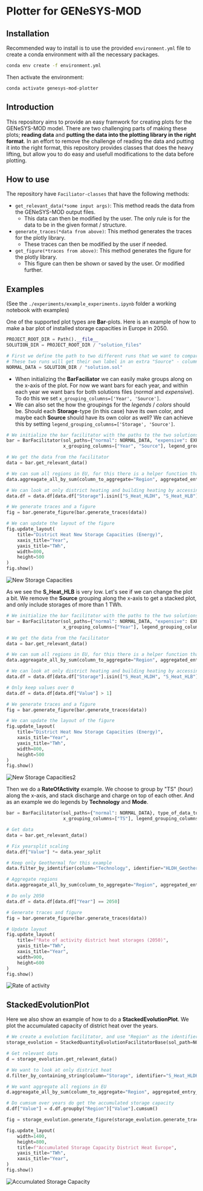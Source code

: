 # Plotter for GENeSYS-MOD

## Installation

Recommended way to install is to use the provided `environment.yml` file to create a conda environment with all the necessary packages.

```bash
conda env create -f environment.yml
```

Then activate the environment:

```bash
conda activate genesys-mod-plotter
```

## Introduction

This repository aims to provide an easy framwork for creating plots for the GENeSYS-MOD model.
There are two challenging parts of making these plots; **reading data** and **putting the data into the plotting library in the right format**.
In an effort to remove the challenge of reading the data and putting it into the right format, this repository provides classes that does the heavy lifting, but allow you to do easy and usefull modifications to the data before plotting.

## How to use

The repository have ``Faciliator-classes`` that have the following methods:

- ``get_relevant_data(*some input args)``: This method reads the data from the GENeSYS-MOD output files.
    - This data can then be modified by the user. The only rule is for the data to be in the given format / structure.
- ``generate_traces(*data from above)``: This method generates the traces for the plotly library.
    - These traces can then be modified by the user if needed.
- ``get_figure(*traces from above)``: This method generates the figure for the plotly library.
    - This figure can then be shown or saved by the user. Or modified further.

## Examples

(See the ```./experiments/example_experiments.ipynb``` folder a working notebook with examples)

One of the supported plot types are **Bar**-plots. Here is an example of how to make a bar plot of installed storage capacities in Europe in 2050.

```python
PROJECT_ROOT_DIR = Path().__file__
SOLUTION_DIR = PROJECT_ROOT_DIR / "solution_files"

# First we define the path to two different runs that we want to compare
# These two runs will get their own label in an extra "Source" - column, afer reading the data
NORMAL_DATA = SOLUTION_DIR / "solution.sol"
```

- When initializing the **BarFaciliator** we can easily make groups along on the x-axis of the plot. For now we want bars for each year, and within each year we want bars for both solutions files (*normal* and *expensive*). To do this we set ```x_grouping_columns=['Year', 'Source']```.
- We can also set the how the groupings for the *legends* / *colors* should be. Should each **Storage**-type (in this case) have its own color, and maybe each **Source** should have its own color as well? We can achieve this by setting ```legend_grouping_columns=['Storage', 'Source']```. 

```python
# We initialize the bar facilitator with the paths to the two solutions and the type of data we want to read
bar = BarFacilitator(sol_paths={"normal": NORMAL_DATA, "expensive": EXPENSIVE_DH_DATA}, type_of_data_to_read="NewStorageCapacity", 
                     x_grouping_columns=["Year", "Source"], legend_grouping_columns=["Storage", "Source"])

# We get the data from the facilitator
data = bar.get_relevant_data()

# We can sum all regions in EU, for this there is a helper function that can be used
data.aggreagate_all_by_sum(column_to_aggregate="Region", aggregated_entry_name="ALL", column_to_sum="Value")

# We can look at only district heating and building heating by accessing the data.df (Althoug we also have a helper function for this)
data.df = data.df[data.df["Storage"].isin(["S_Heat_HLDH", "S_Heat_HLB"])]

# We generate traces and a figure
fig = bar.generate_figure(bar.generate_traces(data))

# We can update the layout of the figure
fig.update_layout(
    title="District Heat New Storage Capacities (Energy)",
    xaxis_title="Year",
    yaxis_title="TWh",
    width=800,
    height=500
)
fig.show()
```

![New Storage Capacities](figures/new_capacity.png)

As we see the **S_Heat_HLB** is very low. Let's see if we can change the plot a bit. We remove the **Source** grouping along the x-axis to get a stacked plot, and only include storages of more than 1 TWh.

```python
# We initialize the bar facilitator with the paths to the two solutions and the type of data we want to read
bar = BarFacilitator(sol_paths={"normal": NORMAL_DATA, "expensive": EXPENSIVE_DH_DATA}, type_of_data_to_read="NewStorageCapacity", 
                     x_grouping_columns=["Year"], legend_grouping_columns=["Storage", "Source"])

# We get the data from the facilitator
data = bar.get_relevant_data()

# We can sum all regions in EU, for this there is a helper function that can be used
data.aggreagate_all_by_sum(column_to_aggregate="Region", aggregated_entry_name="ALL", column_to_sum="Value")

# We can look at only district heating and building heating by accessing the data.df (Althoug we also have a helper function for this)
data.df = data.df[data.df["Storage"].isin(["S_Heat_HLDH", "S_Heat_HLB"])]

# Only keep values over 0
data.df = data.df[data.df["Value"] > 1]

# We generate traces and a figure
fig = bar.generate_figure(bar.generate_traces(data))

# We can update the layout of the figure
fig.update_layout(
    title="District Heat New Storage Capacities (Energy)",
    xaxis_title="Year",
    yaxis_title="TWh",
    width=800,
    height=500
)
fig.show()
```

![New Storage Capacities2](figures/new_capacity_no_zero.png)

Then we do a **RateOfActivity** example. We choose to group by "TS" (hour) along the x-axis, and stack discharge and charge on top of each other. And as an example we do legends by **Technology** and **Mode**.

```python
bar = BarFacilitator(sol_paths={"normal": NORMAL_DATA}, type_of_data_to_read="RateOfActivity", 
                     x_grouping_columns=["TS"], legend_grouping_columns=["Technology", "Mode"])

# Get data
data = bar.get_relevant_data()

# Fix yearsplit scaling
data.df["Value"] *= data.year_split

# Keep only Geothermal for this example
data.filter_by_identifier(column="Technology", identifier="HLDH_Geothermal")

# Aggregate regions
data.aggreagate_all_by_sum(column_to_aggregate="Region", aggregated_entry_name="ALL", column_to_sum="Value")

# Do only 2050
data.df = data.df[data.df["Year"] == 2050]

# Generate traces and figure
fig = bar.generate_figure(bar.generate_traces(data))

# Update layout
fig.update_layout(
    title=f"Rate of activity district heat storages (2050)",
    yaxis_title="TWh",
    xaxis_title="Year",
    width=900,
    height=600
)
fig.show()
```

![Rate of activity](figures/rate_of_activity.png)

## StackedEvolutionPlot

Here we also show an example of how to do a **StackedEvolutionPlot**. We plot the accumulated capacity of district heat over the years.

```python
# We create a evolution facilitator, and use "Region" as the identifier for our legends
storage_evolution = StackedQuantityEvolutionFacilitatorBase(sol_path=NORMAL_DATA, type_of_data_to_read="NewStorageCapacity", extra_identifying_columns=["Region"])

# Get relevant data
d = storage_evolution.get_relevant_data()

# We want to look at only district heat
d.filter_by_containing_string(column="Storage", identifier="S_Heat_HLDH")

# We want aggregate all regions in EU
d.aggreagate_all_by_sum(column_to_aggregate="Region", aggregated_entry_name="EU", column_to_sum="Value")

# Do cumsum over years do get the accumulated storage capacity
d.df["Value"] = d.df.groupby("Region")["Value"].cumsum()

fig = storage_evolution.generate_figure(storage_evolution.generate_traces(d))

fig.update_layout(
    width=1400,
    height=800,
    title=f"Accumulated Storage Capacity District Heat Europe",
    yaxis_title="TWh",
    xaxis_title="Year",
)
fig.show()
```

![Accumulated Storage Capacity](figures/accumulated_storage_capacity.png)


